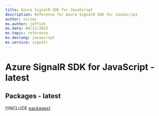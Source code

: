 ```yaml
---
title: Azure SignalR SDK for JavaScript
description: Reference for Azure SignalR SDK for JavaScript
author: xirzec
ms.author: jeffish
ms.data: 04/12/2023
ms.topic: reference
ms.devlang: javascript
ms.service: signalr
---
```

# Azure SignalR SDK for JavaScript - latest
## Packages - latest
[!INCLUDE [packages](signalr-index.md)]